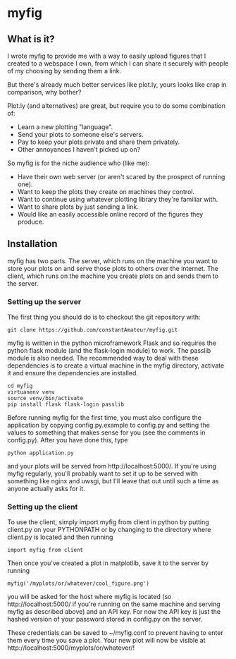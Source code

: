 # myfig

## What is it?

I wrote myfig to provide me with a way to easily upload figures that I created to a webspace I own, from which I can share it securely with people of my choosing by sending them a link.  

But there's already much better services like plot.ly, yours looks like crap in comparison, why bother?

Plot.ly (and alternatives) are great, but require you to do some combination of:

 - Learn a new plotting "language".
 - Send your plots to someone else's servers.
 - Pay to keep your plots private and share them privately.
 - Other annoyances I haven't picked up on?

So myfig is for the niche audience who (like me):

 - Have their own web server (or aren't scared by the prospect of running one).
 - Want to keep the plots they create on machines they control.
 - Want to continue using whatever plotting library they're familiar with.
 - Want to share plots by just sending a link.
 - Would like an easily accessible online record of the figures they produce.

## Installation

myfig has two parts. The server, which runs on the machine you want to store your plots on and serve those plots to others over the internet.  The client, which runs on the machine you create plots on and sends them to the server.

### Setting up the server

The first thing you should do is to checkout the git repository with:

    git clone https://github.com/constantAmateur/myfig.git

myfig is written in the python microframework Flask and so requires the python flask module (and the flask-login module) to work.  The passlib module is also needed.  The recommended way to deal with these dependencies is to create a virtual machine in the myfig directory, activate it and ensure the dependencies are installed.

    cd myfig
    virtuanenv venv
    source venv/bin/activate
    pip install flask flask-login passlib

Before running myfig for the first time, you must also configure the application by copying config.py.example to config.py and setting the values to something that makes sense for you (see the comments in config.py).  After you have done this, type

    python application.py

and your plots will be served from http://localhost:5000/.  If you're using myfig regularly, you'll probably want to set it up to be served with something like nginx and uwsgi, but I'll leave that out until such a time as anyone actually asks for it.

### Setting up the client

To use the client, simply import myfig from client in python by putting client.py on your PYTHONPATH or by changing to the directory where client.py is located and then running

    import myfig from client

Then once you've created a plot in matplotlib, save it to the server by running

    myfig('/myplots/or/whatever/cool_figure.png')

you will be asked for the host where myfig is located (so http://localhost:5000/ if you're running on the same machine and serving myfig as described above) and an API key.  For now the API key is just the hashed version of your password stored in config.py on the server.

These credentials can be saved to ~/myfig.conf to prevent having to enter them every time you save a plot.  Your new plot will now be visible at http://localhost:5000/myplots/or/whatever/!


